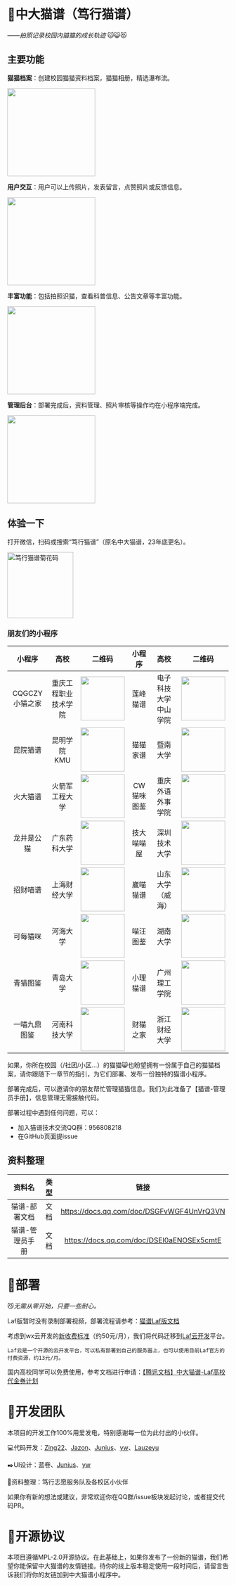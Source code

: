 # :pencil:中大猫谱（笃行猫谱）

*——拍照记录校园内猫猫的成长轨迹* :cat::smiley_cat::heart_eyes_cat:

## 主要功能
**猫猫档案**：创建校园猫猫资料档案，猫猫相册，精选瀑布流。

<img src="https://user-images.githubusercontent.com/8966971/212461452-8a99397b-4e0e-4f0c-bdeb-64b0f7170c53.jpg" height = "200"/>

**用户交互**：用户可以上传照片，发表留言，点赞照片或反馈信息。

<img src="https://user-images.githubusercontent.com/8966971/212461438-f93a6740-c574-44ae-a2bf-b490ffa6dcfe.jpg" height = "200"/>

**丰富功能**：包括拍照识猫，查看科普信息、公告文章等丰富功能。

<img src="https://user-images.githubusercontent.com/8966971/212461458-ffda9eb6-5862-4846-bd57-09102ec0c84a.jpg" height = "200"/>

**管理后台**：部署完成后，资料管理、照片审核等操作均在小程序端完成。

<img src="https://user-images.githubusercontent.com/8966971/212461459-d9600a11-f01c-4837-81af-47794c39dd62.jpg" height = "200"/>

## 体验一下
打开微信，扫码或搜索“笃行猫谱”（原名中大猫谱，23年底更名）。

<img src="./readme/qrcode1.png" height = "150" alt="笃行猫谱菊花码" />

### 朋友们的小程序

|小程序|高校|二维码|小程序|高校|二维码|
|:----:|:----:|:----:|:----:|:----:|:----:|
|CQGCZY小猫之家|重庆工程职业技术学院|<img src="./readme/wx965de1cc7764cc8c.jpg" height = "100" />|莲峰猫谱|电子科技大学中山学院|<img src="./readme/wxe214252bcfc57eb1.png" height = "100" />|
|昆院猫谱|昆明学院KMU|<img src="./readme/wx49ce23a5956ba016.jpg" height = "100" />|猫猫家谱|暨南大学|<img src="./readme/wxd78f5d698fc51b30.jpg" height = "100" />|
|火大猫谱|火箭军工程大学|<img src="./readme/wx5d52c6c8f098ed5e.png" height = "100" />|CW猫咪图鉴|重庆外语外事学院|<img src="./readme/wxf5a6690aef6de08a.jpg" height = "100" />|
|龙井是公猫|广东药科大学|<img src="./readme/wxa4ff57cbf8569fbd.png" height = "100" />|技大喵喵屋|深圳技术大学|<img src="./readme/wxc0e3f6edf308a23e.jpg" height = "100" />|
|招财喵谱|上海财经大学|<img src="./readme/wxbcf1fbad0db85bb2.jpg" height = "100" />|崴喵猫谱|山东大学（威海）|<img src="./readme/wx13022ccaecca54cc.png" height = "100" />|
|可每猫咪|河海大学|<img src="./readme/wxeb1cddee1c6c4a87.jpg" height = "100" />|喵汪图鉴|湖南大学|<img src="./readme/wxc91fb069737b7b84.jpeg" height = "100" />|
|青猫图鉴|青岛大学|<img src="./readme/wx885e9b250c98afc0.png" height = "100" />|小理猫谱|广州理工学院|<img src="./readme/wx0118c66270fec861.jpg" height = "100" />|
|一喵九鼎图鉴|河南科技大学|<img src="./readme/wx133d7943db9b04f5.jpg" height = "100" />|财猫之家|浙江财经大学|<img src="./readme/qrcodeCMZJ.png" height = "100" />|


如果，你所在校园（/社团/小区...）的猫猫:smile_cat:也盼望拥有一份属于自己的猫猫档案，请你跟随下一章节的指引，为它们部署、发布一份独特的猫谱小程序。

部署完成后，可以邀请你的朋友帮忙管理猫猫信息。我们为此准备了【猫谱-管理员手册】，信息管理无需接触代码。

部署过程中遇到任何问题，可以：
* 加入猫谱技术交流QQ群：956808218
* 在GitHub页面提issue

## 资料整理
|资料名|类型|链接|
|:----:|:----:|:----:|
|猫谱-部署文档|文档|https://docs.qq.com/doc/DSGFvWGF4UnVrQ3VN|
|猫谱-管理员手册|文档|https://docs.qq.com/doc/DSEl0aENOSEx5cmtE|

# :scroll:部署

:smirk_cat:*无需从零开始，只要一些耐心。*

Laf版暂时没有录制部署视频，部署流程请参考：[猫谱Laf版文档](https://docs.qq.com/doc/DSGFvWGF4UnVrQ3VN)

考虑到wx云开发的[新收费标准](https://developers.weixin.qq.com/community/minihome/doc/0000a680588d3891fa2ec250c51401)（约50元/月），我们将代码迁移到[Laf云开发](https://laf.run/signup?code=Ld9h8b4)平台。

    Laf云是一个开源的云开发平台，可以私有部署到自己的服务器上，也可以使用目前Laf官方的付费资源，约13元/月。

国内高校同学可以免费使用，参考文档进行申请：[【腾讯文档】中大猫谱-Laf高校代金券计划](https://docs.qq.com/doc/DSGhxbVhuUnJqaUhF)

# :dancers:开发团队

本项目的开发工作100%用爱发电，特别感谢每一位为此付出的小伙伴。

:computer:代码开发：[Zing22](https://github.com/Zing22)、[Jazon](https://github.com/jxzhn)、[Junius](https://github.com/JunDeer)、[yw](https://github.com/WondrousWisdomcard)、[Lauzeyu](https://github.com/parsifal486)

:black_nib:UI设计：蓝卷、[Junius](https://github.com/JunDeer)、[yw](https://github.com/WondrousWisdomcard)

:notebook:资料整理：笃行志愿服务队及各校区小伙伴

如果你有新的想法或建议，非常欢迎你在QQ群/issue板块发起讨论，或者提交代码PR。

# :ferris_wheel:开源协议

本项目遵循MPL-2.0开源协议。在此基础上，如果你发布了一份新的猫谱，我们希望你能保留中大猫谱的友情链接。待你的线上版本稳定使用一段时间后，请留言告诉我们将你的友链加到中大猫谱小程序中。
